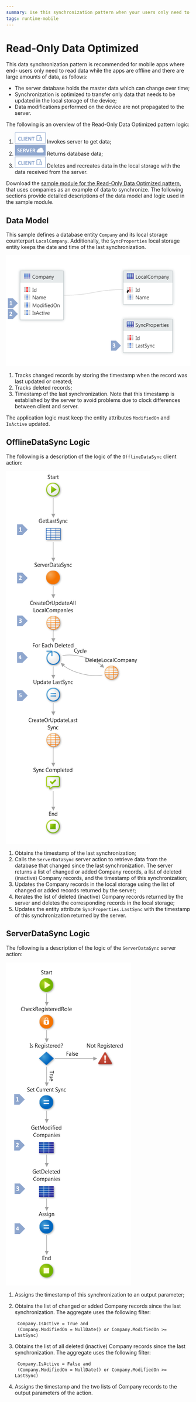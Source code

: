 ```yaml
---
summary: Use this synchronization pattern when your users only need to read data while the app is offline and there are large amounts of data to synchronize.
tags: runtime-mobile
---
```


# Read-Only Data Optimized

This data synchronization pattern is recommended for mobile apps where end-
users only need to read data while the apps are offline and there are large
amounts of data, as follows:

* The server database holds the master data which can change over time;
* Synchronization is optimized to transfer only data that needs to be updated in the local storage of the device;
* Data modifications performed on the device are not propagated to the server.

The following is an overview of the Read-Only Data Optimized pattern logic:

1. ![](images/icon-client.png) Invokes server to get data; 
2. ![](images/icon-server.png) Returns database data; 
3. ![](images/icon-client.png) Deletes and recreates data in the local storage with the data received from the server. 

Download the [sample module for the Read-Only Data Optimized pattern](http://www.outsystems.com/forge/component/1638/Offline+Data+Sync+Patterns/), that uses companies as an example of data to synchronize. The following
sections provide detailed descriptions of the data model and logic used in the
sample module.


## Data Model

This sample defines a database entity `Company` and its local storage counterpart `LocalCompany`. Additionally, the `SyncProperties` local
storage entity keeps the date and time of the last synchronization.

![](images/read-only-data-optimized-data-model.png)

1. Tracks changed records by storing the timestamp when the record was last updated or created;
2. Tracks deleted records;
3. Timestamp of the last synchronization. Note that this timestamp is established by the server to avoid problems due to clock differences between client and server.

The application logic must keep the entity attributes `ModifiedOn` and `IsActive` updated.


## OfflineDataSync Logic

The following is a description of the logic of the `OfflineDataSync` client
action:

![Read-Only Data Optimized Pattern OfflineDataSync](images/read-only-data-optimized-offlinedatasync.png)

1. Obtains the timestamp of the last synchronization;
2. Calls the `ServerDataSync` server action to retrieve data from the database that changed since the last synchronization. The server returns a list of changed or added Company records, a list of deleted (inactive) Company records, and the timestamp of this synchronization;
3. Updates the Company records in the local storage using the list of changed or added records returned by the server;
4. Iterates the list of deleted (inactive) Company records returned by the server and deletes the corresponding records in the local storage;
5. Updates the entity attribute `SyncProperties.LastSync` with the timestamp of this synchronization returned by the server.


## ServerDataSync Logic

The following is a description of the logic of the `ServerDataSync` server
action:

![Read-Only Data Optimized Pattern ServerDataSync](images/read-only-data-optimized-serverdatasync.png)

1. Assigns the timestamp of this synchronization to an output parameter;
1. Obtains the list of changed or added Company records since the last synchronization. The aggregate uses the following filter:

        Company.IsActive = True and
        (Company.ModifiedOn = NullDate() or Company.ModifiedOn >= LastSync)

1. Obtains the list of all deleted (inactive) Company records since the last synchronization. The aggregate uses the following filter:

        Company.IsActive = False and
        (Company.ModifiedOn = NullDate() or Company.ModifiedOn >= LastSync)

1. Assigns the timestamp and the two lists of Company records to the output parameters of the action.